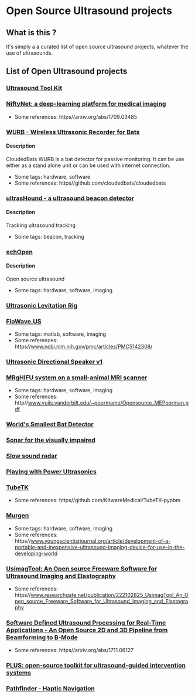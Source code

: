 # Open Source Ultrasound projects

## What is this ?

It's simply a a curated list of open source ultrasound projects, whatever the use of ultrasounds.


## List of Open Ultrasound projects




### [Ultrasound Tool Kit](https//github.com/lagadic/ustk)

### [NiftyNet: a deep-learning platform for medical imaging](https//github.com/NifTK/NiftyNet)
* Some references: https//arxiv.org/abs/1709.03485

### [WURB - Wireless Ultrasonic Recorder for Bats](https//github.com/cloudedbats/cloudedbats_wurb)
#### Description
CloudedBats WURB is a bat detector for passive monitoring. It can be use either as a stand alone unit or can be used with internet connection.
* Some tags: hardware, software
* Some references: https//github.com/cloudedbats/cloudedbats

### [ultrasHound - a ultrasound beacon detector](https//hackaday.io/project/25095-ushound)
#### Description
Tracking ultrasound tracking
* Some tags: beacon, tracking

### [echOpen](http//www.echopen.org)
#### Description
Open source ultrasound
* Some tags: hardware, software, imaging

### [Ultrasonic Levitation Rig](https//hackaday.io/project/2120-ultrasonic-levitation-rig)

### [FloWave.US](https//github.com/ccoolbaugh/FloWave.US)
* Some tags: matlab, software, imaging
* Some references: https//www.ncbi.nlm.nih.gov/pmc/articles/PMC5142308/

### [Ultrasonic Directional Speaker v1](https//hackaday.io/project/9085-ultrasonic-directional-speaker-v1)

### [MRgHIFU system on a small-animal MRI scanner](https//github.com/poormanme)
* Some tags: hardware, software, imaging
* Some references: http//www.vuiis.vanderbilt.edu/~poormame/Opensource_MEPoorman.pdf

### [World's Smallest Bat Detector](https//hackaday.io/project/8353-worlds-smallest-bat-detector)

### [Sonar for the visually impaired](https//hackaday.io/project/5903-sonar-for-the-visually-impaired)

### [Slow sound radar](https//hackaday.io/project/5944-slow-sound-radar)

### [Playing with Power Ultrasonics](https//hackaday.io/project/28212-playing-with-power-ultrasonics)

### [TubeTK](http//tubetk.org/)
* Some references: https//github.com/KitwareMedical/TubeTK-pypbm

### [Murgen](https//github.com/kelu124/murgen-dev-kit)
* Some tags: hardware, software, imaging
* Some references: https//www.youngscientistjournal.org/article/development-of-a-portable-and-inexpensive-ultrasound-imaging-device-for-use-in-the-developing-world

### [UsimagTool: An Open source Freeware Software for Ultrasound Imaging and Elastography](https//www.lpi.tel.uva.es/node/115)
* Some references: https//www.researchgate.net/publication/222102825_UsimagTool_An_Open_source_Freeware_Software_for_Ultrasound_Imaging_and_Elastography

### [Software Defined Ultrasound Processing for Real-Time Applications - An Open Source 2D and 3D Pipeline from Beamforming to B-Mode](https//github.com/IFL-CAMP/supra)
* Some references: https//arxiv.org/abs/1711.06127

### [PLUS: open-source toolkit for ultrasound-guided intervention systems](http//pubmedcentralcanada.ca/pmcc/articles/PMC4437531/)

### [Pathfinder - Haptic Navigation](https//hackaday.io/project/2372-pathfinder-haptic-navigation)
